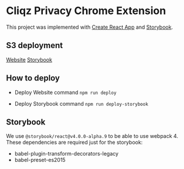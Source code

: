 # Cliqz Privacy Chrome Extension

This project was implemented with [Create React App](https://github.com/facebookincubator/create-react-app) and
[Storybook](https://github.com/storybooks/storybook).


## S3 deployment

[Website](http://cliqz.s3-website.eu-central-1.amazonaws.com/website/)
[Storybook](http://cliqz.s3-website.eu-central-1.amazonaws.com/storybook/)

## How to deploy

- Deploy Website command
`npm run deploy`

- Deploy Storybook command
`npm run deploy-storybook`

## Storybook

We use `@storybook/react@v4.0.0-alpha.9` to be able to use webpack 4.
These dependencies are required just for the storybook:
- babel-plugin-transform-decorators-legacy
- babel-preset-es2015

